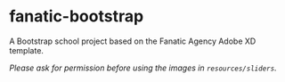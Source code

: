 # fanatic-bootstrap
A Bootstrap school project based on the Fanatic Agency Adobe XD template.

*Please ask for permission before using the images in `resources/sliders`.*

